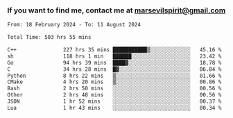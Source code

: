 ### If you want to find me, contact me at marsevilspirit@gmail.com

<!--
**marsevilspirit/marsevilspirit** is a ✨ _special_ ✨ repository because its `README.md` (this file) appears on your GitHub profile.

Here are some ideas to get you started:

- 🔭 I’m currently working on ...
- 🌱 I’m currently learning ...
- 👯 I’m looking to collaborate on ...
- 🤔 I’m looking for help with ...
- 💬 Ask me about ...
- 📫 How to reach me: ...
- 😄 Pronouns: ...
- ⚡ Fun fact: ...
-->
<!--START_SECTION:waka-->

```txt
From: 18 February 2024 - To: 11 August 2024

Total Time: 503 hrs 55 mins

C++               227 hrs 35 mins ███████████▒░░░░░░░░░░░░░   45.16 %
sh                118 hrs 1 min   ██████░░░░░░░░░░░░░░░░░░░   23.42 %
Go                94 hrs 39 mins  ████▓░░░░░░░░░░░░░░░░░░░░   18.78 %
C                 34 hrs 28 mins  █▓░░░░░░░░░░░░░░░░░░░░░░░   06.84 %
Python            8 hrs 22 mins   ▒░░░░░░░░░░░░░░░░░░░░░░░░   01.66 %
CMake             4 hrs 20 mins   ▒░░░░░░░░░░░░░░░░░░░░░░░░   00.86 %
Bash              2 hrs 50 mins   ░░░░░░░░░░░░░░░░░░░░░░░░░   00.56 %
Other             2 hrs 48 mins   ░░░░░░░░░░░░░░░░░░░░░░░░░   00.56 %
JSON              1 hr 52 mins    ░░░░░░░░░░░░░░░░░░░░░░░░░   00.37 %
Lua               1 hr 43 mins    ░░░░░░░░░░░░░░░░░░░░░░░░░   00.34 %
```

<!--END_SECTION:waka-->

